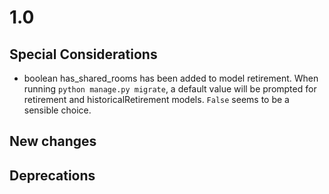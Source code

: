 # 1.0

## Special Considerations

 - boolean has_shared_rooms has been added to model retirement. When running 
 ```python manage.py migrate```,
 a default value will be prompted for retirement and historicalRetirement models. `False` seems to be a sensible choice.
 
## New changes


## Deprecations 

